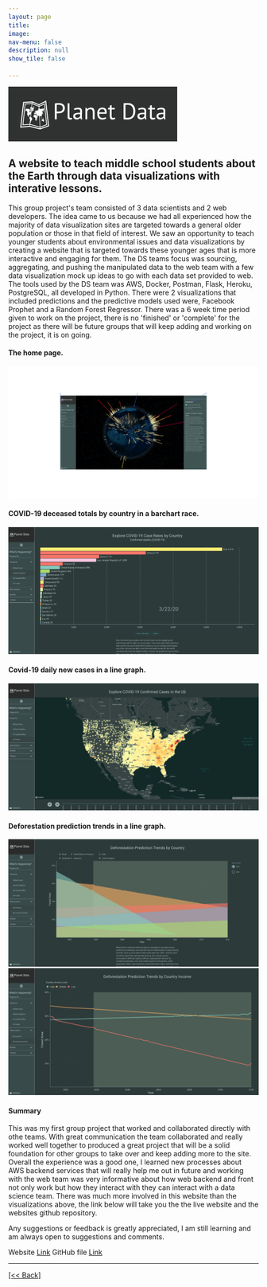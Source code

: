 ```yaml
---
layout: page
title:
image: 
nav-menu: false
description: null
show_tile: false

---
```


![PlanetData](/assets/images/PDVheader.png) <br>

## A website to teach middle school students about the Earth through data visualizations with interative lessons.
This group project's team consisted of 3 data scientists and 2 web developers.  The idea came to us because we had all experienced how the majority of data visualization sites are targeted towards a general older population or those in that field of interest.  We saw an opportunity to teach younger students about environmental issues and data visualizations by creating a website that is targeted towards these younger ages that is more interactive and engaging for them.  The DS teams focus was sourcing, aggregating, and pushing the manipulated data to the web team with a few data visualization mock up ideas to go with each data set provided to web.  The tools used by the DS team was AWS, Docker, Postman, Flask, Heroku, PostgreSQL, all developed in Python.  There were 2 visualizations that included predictions and the predictive models used were, Facebook Prophet and a Random Forest Regressor.  There was a 6 week time period given to work on the project, there is no 'finished' or 'complete' for the project as there will be future groups that will keep adding and working on the project, it is on going.

#### The home page.
![PlanetData](/assets/images/PDV1.png) <br>

#### COVID-19 deceased totals by country in a barchart race.
![PlanetData](/assets/images/PDV2.png) <br>

#### Covid-19 daily new cases in a line graph. 
![PlanetData](/assets/images/PDV3.png) <br>

#### Deforestation prediction trends in a line graph.
![PlanetData](/assets/images/PDV4.png) <br>
![PlanetData](/assets/images/PDV5.png) <br>


#### Summary
This was my first group project that worked and collaborated directly with othe teams.  With great communication the team collaborated and really worked well together to produced a great project that will be a solid foundation for other groups to take over and keep adding more to the site.  Overall the experience was a good one, I learned new processes about AWS backend services that will really help me out in future and working with the web team was very informative about how web backend and front not only work but how they interact with they can interact with a data science team.  There was much more involved in this website than the visualizations above, the link below will take you the the live website and the websites github repository.

Any suggestions or feedback is greatly appreciated, I am still learning and am always open to suggestions and comments. <br>

Website
[Link]({{'https://planetdata.vision'}})
GitHub file 
[Link]({{'https://github.com/CVanchieri/PlanetData.Vision'}})




---
[[<< Back]](https://cvanchieri.github.io/DSPortfolio/TileD_Visualizations.html)

